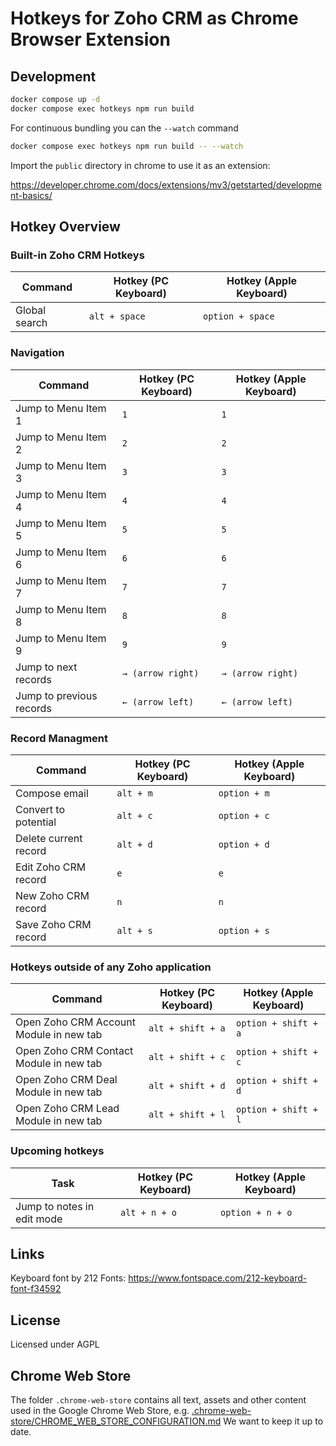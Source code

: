 # Hotkeys for Zoho CRM as Chrome Browser Extension

## Development

```bash
docker compose up -d
docker compose exec hotkeys npm run build
```

For continuous bundling you can the `--watch` command

```bash
docker compose exec hotkeys npm run build -- --watch
```

Import the `public` directory in chrome to use it as an extension:

https://developer.chrome.com/docs/extensions/mv3/getstarted/development-basics/

## Hotkey Overview

### Built-in Zoho CRM Hotkeys

| Command       | Hotkey (PC Keyboard) | Hotkey (Apple Keyboard) |
| ------------- | -------------------- | ----------------------- |
| Global search | `alt + space`        | `option + space`        |

### Navigation

| Command                  | Hotkey (PC Keyboard) | Hotkey (Apple Keyboard) |
| ------------------------ | -------------------- | ----------------------- |
| Jump to Menu Item 1      | `1`                  | `1`                     |
| Jump to Menu Item 2      | `2`                  | `2`                     |
| Jump to Menu Item 3      | `3`                  | `3`                     |
| Jump to Menu Item 4      | `4`                  | `4`                     |
| Jump to Menu Item 5      | `5`                  | `5`                     |
| Jump to Menu Item 6      | `6`                  | `6`                     |
| Jump to Menu Item 7      | `7`                  | `7`                     |
| Jump to Menu Item 8      | `8`                  | `8`                     |
| Jump to Menu Item 9      | `9`                  | `9`                     |
| Jump to next records     | `→ (arrow right)`    | `→ (arrow right)`       |
| Jump to previous records | `← (arrow left)`     | `← (arrow left)`        |

### Record Managment

| Command               | Hotkey (PC Keyboard) | Hotkey (Apple Keyboard) |
| --------------------- | -------------------- | ----------------------- |
| Compose email         | `alt + m`            | `option + m`            |
| Convert to potential  | `alt + c`            | `option + c`            |
| Delete current record | `alt + d`            | `option + d`            |
| Edit Zoho CRM record  | `e`                  | `e`                     |
| New Zoho CRM record   | `n`                  | `n`                     |
| Save Zoho CRM record  | `alt + s`            | `option + s`            |

### Hotkeys outside of any Zoho application

| Command                                 | Hotkey (PC Keyboard) | Hotkey (Apple Keyboard) |
| --------------------------------------- | -------------------- | ----------------------- |
| Open Zoho CRM Account Module in new tab | `alt + shift + a`    | `option + shift + a`    |
| Open Zoho CRM Contact Module in new tab | `alt + shift + c`    | `option + shift + c`    |
| Open Zoho CRM Deal Module in new tab    | `alt + shift + d`    | `option + shift + d`    |
| Open Zoho CRM Lead Module in new tab    | `alt + shift + l`    | `option + shift + l`    |

### Upcoming hotkeys

| Task                       | Hotkey (PC Keyboard) | Hotkey (Apple Keyboard) |
| -------------------------- | -------------------- | ----------------------- |
| Jump to notes in edit mode | `alt + n + o`        | `option + n + o`        |

## Links

Keyboard font by 212 Fonts: https://www.fontspace.com/212-keyboard-font-f34592

## License

Licensed under AGPL

## Chrome Web Store

The folder `.chrome-web-store` contains all text, assets and other content used in the Google Chrome Web Store, e.g. [.chrome-web-store/CHROME_WEB_STORE_CONFIGURATION.md](.chrome-web-store/CHROME_WEB_STORE_CONFIGURATION.md) We want to keep it up to date.

